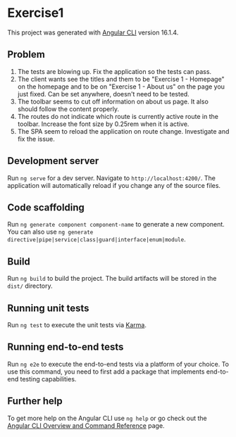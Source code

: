 # Exercise1

This project was generated with [Angular CLI](https://github.com/angular/angular-cli) version 16.1.4.

## Problem
1. The tests are blowing up. Fix the application so the tests can pass.
3. The client wants see the titles and them to be "Exercise 1 - Homepage" on the homepage and to be on "Exercise 1 - About us" on the page you just fixed.
Can be set anywhere, doesn't need to be tested.
3. The toolbar seems to cut off information on about us page. It also should follow the content properly.
4. The routes do not indicate which route is currently active route in the toolbar. Increase the font size by 0.25rem when it is active.
4. The SPA seem to reload the application on route change. Investigate and fix the issue.

## Development server

Run `ng serve` for a dev server. Navigate to `http://localhost:4200/`. The application will automatically reload if you change any of the source files.

## Code scaffolding

Run `ng generate component component-name` to generate a new component. You can also use `ng generate directive|pipe|service|class|guard|interface|enum|module`.

## Build

Run `ng build` to build the project. The build artifacts will be stored in the `dist/` directory.

## Running unit tests

Run `ng test` to execute the unit tests via [Karma](https://karma-runner.github.io).

## Running end-to-end tests

Run `ng e2e` to execute the end-to-end tests via a platform of your choice. To use this command, you need to first add a package that implements end-to-end testing capabilities.

## Further help

To get more help on the Angular CLI use `ng help` or go check out the [Angular CLI Overview and Command Reference](https://angular.io/cli) page.
